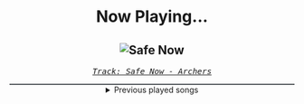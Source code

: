 <div align="center"> 
<h1>Now Playing...</h1>

![Safe Now](https://i.scdn.co/image/ab67616d00001e029f2d58af96171ddd9a432319)
--
_<samp><a href="https://open.spotify.com/track/50xrCHJ2MJxjFxBqaR4dFs">Track: Safe Now - Archers</a></samp>_

<div style="border: 1px #4B5054 solid"></div>
<details>
  <summary>
    Previous played songs
  </summary>
  <table>
    <thead>
      <tr>
        <th>
          Artist
        </th>
        <th>
          Song
        </th>
        <th>
          Link
        </th>
      </tr>
    </thead>
    <tbody>
      <tr><td>Archers</td><td>Safe Now</td><td><a href="https://open.spotify.com/track/50xrCHJ2MJxjFxBqaR4dFs">https://open.spotify.com/track/50xrCHJ2MJxjFxBqaR4dFs</a></td></tr><tr><td>Wind Walkers</td><td>The End Aesthetic</td><td><a href="https://open.spotify.com/track/5v61xgd1kimRUkOtSFXB3g">https://open.spotify.com/track/5v61xgd1kimRUkOtSFXB3g</a></td></tr><tr><td>ONI</td><td>Float</td><td><a href="https://open.spotify.com/track/4x2N9zX9zXSPYxMI2wGDOx">https://open.spotify.com/track/4x2N9zX9zXSPYxMI2wGDOx</a></td></tr><tr><td>Archers</td><td>Wide Awake</td><td><a href="https://open.spotify.com/track/6J0pL7UOQYJF8KXogzsGVb">https://open.spotify.com/track/6J0pL7UOQYJF8KXogzsGVb</a></td></tr><tr><td>Heaven Shall Burn</td><td>Dora</td><td><a href="https://open.spotify.com/track/3E1KDRh8jUQl1sJxzDrV1I">https://open.spotify.com/track/3E1KDRh8jUQl1sJxzDrV1I</a></td></tr><tr><td>Heaven Shall Burn</td><td>Confounder</td><td><a href="https://open.spotify.com/track/5Bzj2IKHpMxFjpYetih0Bm">https://open.spotify.com/track/5Bzj2IKHpMxFjpYetih0Bm</a></td></tr><tr><td>Wind Walkers</td><td>Eating My Heart Out</td><td><a href="https://open.spotify.com/track/77X19l8BFiZQZrzPYnbCyQ">https://open.spotify.com/track/77X19l8BFiZQZrzPYnbCyQ</a></td></tr><tr><td>Fit For A King</td><td>Begin The Sacrifice</td><td><a href="https://open.spotify.com/track/5tvZflBKI3bKW5AR56DXBx">https://open.spotify.com/track/5tvZflBKI3bKW5AR56DXBx</a></td></tr><tr><td>Blackbriar</td><td>I Buried Us</td><td><a href="https://open.spotify.com/track/7x4YSr2E8yMl0qn9tzoVmK">https://open.spotify.com/track/7x4YSr2E8yMl0qn9tzoVmK</a></td></tr><tr><td>STARSET</td><td>Dystopia</td><td><a href="https://open.spotify.com/track/6vUCyI7b6HJzlhbDpxYb5y">https://open.spotify.com/track/6vUCyI7b6HJzlhbDpxYb5y</a></td></tr><tr><td>SEVENTEEN</td><td>Til My Fingers Bleed (with DINO, Duckwrth & Telle)</td><td><a href="https://open.spotify.com/track/5ZwXgb8dQuK1GC15s7tG5L">https://open.spotify.com/track/5ZwXgb8dQuK1GC15s7tG5L</a></td></tr><tr><td>Heaven Shall Burn</td><td>Schweineherbst (feat. Dÿse)</td><td><a href="https://open.spotify.com/track/1tDV1PXnUGOWx1h7qaTn25">https://open.spotify.com/track/1tDV1PXnUGOWx1h7qaTn25</a></td></tr><tr><td>Three Days Grace</td><td>Apologies</td><td><a href="https://open.spotify.com/track/2g5H14aAgzd1dyc1AQQF7e">https://open.spotify.com/track/2g5H14aAgzd1dyc1AQQF7e</a></td></tr><tr><td>Heaven Shall Burn</td><td>Those Left Behind</td><td><a href="https://open.spotify.com/track/1T85VepeY81ZLnIhK4XoDr">https://open.spotify.com/track/1T85VepeY81ZLnIhK4XoDr</a></td></tr><tr><td>Heaven Shall Burn</td><td>Empowerment</td><td><a href="https://open.spotify.com/track/3oFTqPk6e4VtGKT8XM6vPD">https://open.spotify.com/track/3oFTqPk6e4VtGKT8XM6vPD</a></td></tr><tr><td>Erdling</td><td>Dominus Omnium</td><td><a href="https://open.spotify.com/track/6Yq2X8efkIeI4eqBoVJ6Yb">https://open.spotify.com/track/6Yq2X8efkIeI4eqBoVJ6Yb</a></td></tr><tr><td>Self Deception</td><td>Beautiful Disaster - Redux</td><td><a href="https://open.spotify.com/track/0MkruK6G1KoNn7BSUmiIOb">https://open.spotify.com/track/0MkruK6G1KoNn7BSUmiIOb</a></td></tr><tr><td>Fit For A King</td><td>No Tomorrow</td><td><a href="https://open.spotify.com/track/4wgjUXyP1AuO8VfShwLIUe">https://open.spotify.com/track/4wgjUXyP1AuO8VfShwLIUe</a></td></tr><tr><td>Smash Into Pieces</td><td>Broken Halo</td><td><a href="https://open.spotify.com/track/3Gg8RDjN0ewyQ2mFWPpIYH">https://open.spotify.com/track/3Gg8RDjN0ewyQ2mFWPpIYH</a></td></tr><tr><td>Heaven Shall Burn</td><td>Numbered Days - feat. Jesse Leach of Killswitch Engage</td><td><a href="https://open.spotify.com/track/6YsRVArqGSHw1dJChFWn7o">https://open.spotify.com/track/6YsRVArqGSHw1dJChFWn7o</a></td></tr>
    </tbody>
  </table>
</details>

</div>
